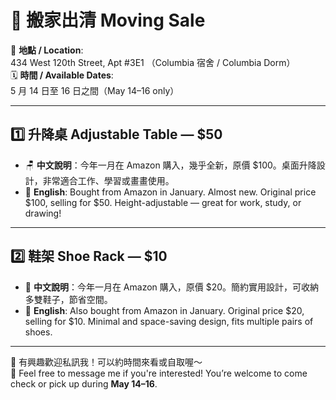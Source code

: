 # 🛒 搬家出清 Moving Sale

📍 **地點 / Location**:  
434 West 120th Street, Apt #3E1 （Columbia 宿舍 / Columbia Dorm）  
🗓 **時間 / Available Dates**:  
5 月 14 日至 16 日之間（May 14–16 only）

---

## 1️⃣ 升降桌 Adjustable Table — **$50**

- 🪑 **中文說明**：今年一月在 Amazon 購入，幾乎全新，原價 $100。桌面升降設計，非常適合工作、學習或畫畫使用。
- 🛒 **English**: Bought from Amazon in January. Almost new. Original price $100, selling for $50. Height-adjustable — great for work, study, or drawing!

---

## 2️⃣ 鞋架 Shoe Rack — **$10**

- 👟 **中文說明**：今年一月在 Amazon 購入，原價 $20。簡約實用設計，可收納多雙鞋子，節省空間。
- 🛒 **English**: Also bought from Amazon in January. Original price $20, selling for $10. Minimal and space-saving design, fits multiple pairs of shoes.

---

📩 有興趣歡迎私訊我！可以約時間來看或自取喔～  
📩 Feel free to message me if you're interested! You’re welcome to come check or pick up during **May 14–16**.
